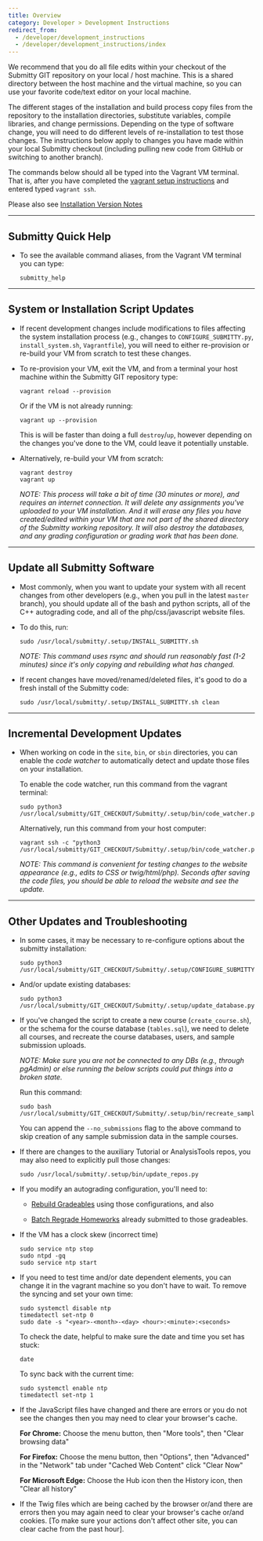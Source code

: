 ```yaml
---
title: Overview
category: Developer > Development Instructions
redirect_from:
  - /developer/development_instructions
  - /developer/development_instructions/index
---
```


We recommend that you do all file edits within your checkout of the
Submitty GIT repository on your local / host machine.  This is a
shared directory between the host machine and the virtual machine, so
you can use your favorite code/text editor on your local machine.

The different stages of the installation and build process copy files
from the repository to the installation directories, substitute
variables, compile libraries, and change permissions.  Depending on
the type of software change, you will need to do different levels of
re-installation to test those changes.  The instructions below apply
to changes you have made within your local Submitty checkout
(including pulling new code from GitHub or switching to another
branch).

The commands below should all be typed into the Vagrant VM terminal.
That is, after you have completed
the [vagrant setup instructions](/developer/vm_install_using_vagrant)
and entered typed `vagrant ssh`.

Please also see [Installation Version Notes](/sysadmin/installation/version_notes)


---

## Submitty Quick Help

* To see the available command aliases, from the Vagrant VM
  terminal you can type:

  ```
  submitty_help
  ```

---

## System or Installation Script Updates

* If recent development changes include modifications to files
   affecting the system installation process (e.g., changes to
   `CONFIGURE_SUBMITTY.py`, `install_system.sh`, `Vagrantfile`), you
   will need to either re-provision or re-build your VM from scratch
   to test these changes.

* To re-provision your VM, exit the VM, and from a terminal your host
   machine within the Submitty GIT repository type:

   ```
   vagrant reload --provision
   ```

   Or if the VM is not already running:

   ```
   vagrant up --provision
   ```

   This is will be faster than doing a full `destroy`/`up`, however
   depending on the changes you've done to the VM, could leave it
   potentially unstable.

* Alternatively, re-build your VM from scratch:

  ```
  vagrant destroy
  vagrant up
  ```

  _NOTE: This process will take a bit of time (30 minutes or more),
  and requires an internet connection.  It will delete any assignments
  you've uploaded to your VM installation.  And it will erase any
  files you have created/edited within your VM that are not part of
  the shared directory of the Submitty working repository.  It will
  also destroy the databases, and any grading configuration or grading
  work that has been done._

---

## Update all Submitty Software

* Most commonly, when you want to update your system with all recent
  changes from other developers (e.g., when you pull in the latest
  `master` branch), you should update all of the bash and python
  scripts, all of the C++ autograding code, and all of the
  php/css/javascript website files.

* To do this, run:

   ```
   sudo /usr/local/submitty/.setup/INSTALL_SUBMITTY.sh
   ```

   _NOTE: This command uses rsync and should run reasonably fast (1-2
   minutes) since it's only copying and rebuilding what has changed._


* If recent changes have moved/renamed/deleted files, it's good to do
   a fresh install of the Submitty code:

   ```
   sudo /usr/local/submitty/.setup/INSTALL_SUBMITTY.sh clean
   ```

---

## Incremental Development Updates

* When working on code in the `site`, `bin`, or `sbin` directories,
  you can enable the *code watcher* to automatically detect and update
  those files on your installation.

  To enable the code watcher, run this command from the vagrant terminal:
  
  ```
  sudo python3 /usr/local/submitty/GIT_CHECKOUT/Submitty/.setup/bin/code_watcher.py
  ```
  
  Alternatively, run this command from your host computer:

  ```
  vagrant ssh -c "python3 /usr/local/submitty/GIT_CHECKOUT/Submitty/.setup/bin/code_watcher.py"
  ```

  _NOTE: This command is convenient for testing changes to the website
  appearance (e.g., edits to CSS or twig/html/php).  Seconds after
  saving the code files, you should be able to reload the website and
  see the update._

---

## Other Updates and Troubleshooting

* In some cases, it may be necessary to re-configure options about the
  submitty installation:

  ```
  sudo python3 /usr/local/submitty/GIT_CHECKOUT/Submitty/.setup/CONFIGURE_SUBMITTY.py
  ```

* And/or update existing databases:

  ```
  sudo python3 /usr/local/submitty/GIT_CHECKOUT/Submitty/.setup/update_database.py
  ```

* If you've changed the script to create a new course
  (`create_course.sh`), or the schema for the course database
  (`tables.sql`), we need to delete all courses, and recreate the
  course databases, users, and sample submission uploads.

  _NOTE: Make sure you are not be connected to any DBs (e.g., through
  pgAdmin) or else running the below scripts could put things into a
  broken state._

  Run this command:

  ```
  sudo bash /usr/local/submitty/GIT_CHECKOUT/Submitty/.setup/bin/recreate_sample_courses.sh
  ```
  
  You can append the `--no_submissions` flag to the above command to 
  skip creation of any sample submission data in the sample courses.

* If there are changes to the auxiliary Tutorial or AnalysisTools
  repos, you may also need to explicitly pull those changes:

  ```
  sudo /usr/local/submitty/.setup/bin/update_repos.py
  ```

* If you modify an autograding configuration, you'll need to:

    * [Rebuild Gradeables](/instructor/assignment_preparation/index#builddebug-all-grading-configurations)
      using those configurations, and also

    * [Batch Regrade Homeworks](/instructor/batch_regrade_submissions) already submitted to those gradeables.


* If the VM has a clock skew (incorrect time)

  ```
  sudo service ntp stop
  sudo ntpd -gq
  sudo service ntp start
  ```

* If you need to test time and/or date dependent elements, you can
    change it in the vagrant machine so you don't have to wait.  To
    remove the syncing and set your own time:

    ```
    sudo systemctl disable ntp
    timedatectl set-ntp 0
    sudo date -s "<year>-<month>-<day> <hour>:<minute>:<seconds>
    ```

    To check the date, helpful to make sure the date and time you set has stuck:

    ```
    date
    ``` 

    To sync back with the current time:

    ```
    sudo systemctl enable ntp
    timedatectl set-ntp 1
    ```


* If the JavaScript files have changed and there are errors or you do not see the
   changes then you may need to clear your browser's cache.

   **For Chrome:** Choose the menu button, then "More tools", then "Clear browsing data"

   **For Firefox:** Choose the menu button, then "Options", then "Advanced" in the
   "Network" tab under "Cached Web Content" click "Clear Now"

   **For Microsoft Edge:** Choose the Hub icon then the History icon, then "Clear all history"

* If the Twig files which are being cached by the browser or/and there are errors then you may again need to clear your browser's cache or/and cookies. [To make sure your actions don't affect other site, you can clear cache from the past hour].

